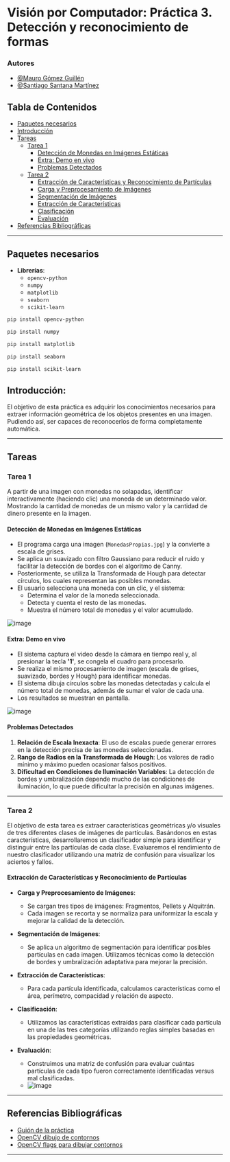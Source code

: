 
# Visión por Computador: Práctica 3. Detección y reconocimiento de formas

### Autores

- [@Mauro Gómez Guillén](https://github.com/MGGdesigns)
- [@Santiago Santana Martínez](https://github.com/Tiago1615)

## Tabla de Contenidos

- [Paquetes necesarios](#paquetes-necesarios)
- [Introducción](#introducción)
- [Tareas](#tareas)
  - [Tarea 1](#tarea-1)
    - [Detección de Monedas en Imágenes Estáticas](#detección-de-monedas-en-imágenes-estáticas)
    - [Extra: Demo en vivo](#extra-demo-en-vivo)
    - [Problemas Detectados](#problemas-detectados)
  - [Tarea 2](#tarea-2)
    - [Extracción de Características y Reconocimiento de Partículas](#extracción-de-características-y-reconocimiento-de-partículas)
    - [Carga y Preprocesamiento de Imágenes](#carga-y-preprocesamiento-de-imágenes)
    - [Segmentación de Imágenes](#segmentación-de-imágenes)
    - [Extracción de Características](#extracción-de-características)
    - [Clasificación](#clasificación)
    - [Evaluación](#evaluación)
- [Referencias Bibliográficas](#referencias-bibliográficas)

---

## Paquetes necesarios

- **Librerías**:
  - `opencv-python`
  - `numpy`
  - `matplotlib`
  - `seaborn`
  - `scikit-learn`

```bash
pip install opencv-python
```

```bash
pip install numpy
```

```bash
pip install matplotlib
```

```bash
pip install seaborn
```

```bash
pip install scikit-learn
```

## Introducción:
El objetivo de esta práctica es adquirir los conocimientos necesarios para extraer información geométrica de los objetos presentes en una imagen.
Pudiendo así, ser capaces de reconocerlos de forma completamente automática.

---

## Tareas

### Tarea 1
A partir de una imagen con monedas no solapadas, identificar interactivamente (haciendo clic) una moneda de un determinado valor. Mostrando la cantidad de monedas de un mismo valor y la cantidad de dinero presente en la imagen.

#### Detección de Monedas en Imágenes Estáticas

- El programa carga una imagen (`MonedasPropias.jpg`) y la convierte a escala de grises.
- Se aplica un suavizado con filtro Gaussiano para reducir el ruido y facilitar la detección de bordes con el algoritmo de Canny.
- Posteriormente, se utiliza la Transformada de Hough para detectar círculos, los cuales representan las posibles monedas.
- El usuario selecciona una moneda con un clic, y el sistema:
  - Determina el valor de la moneda seleccionada.
  - Detecta y cuenta el resto de las monedas.
  - Muestra el número total de monedas y el valor acumulado.

![image](https://github.com/user-attachments/assets/00ba4777-2961-4177-9e5a-2e54a1da1351)

#### Extra: Demo en vivo

- El sistema captura el video desde la cámara en tiempo real y, al presionar la tecla **'1'**, se congela el cuadro para procesarlo.
- Se realiza el mismo procesamiento de imagen (escala de grises, suavizado, bordes y Hough) para identificar monedas.
- El sistema dibuja círculos sobre las monedas detectadas y calcula el número total de monedas, además de sumar el valor de cada una.
- Los resultados se muestran en pantalla.

![image](https://github.com/user-attachments/assets/8421fb2f-a344-4768-a3fb-c7c4bcf44d4b)

#### Problemas Detectados

1. **Relación de Escala Inexacta**: El uso de escalas puede generar errores en la detección precisa de las monedas seleccionadas.
2. **Rango de Radios en la Transformada de Hough**: Los valores de radio mínimo y máximo pueden ocasionar falsos positivos.
3. **Dificultad en Condiciones de Iluminación Variables**: La detección de bordes y umbralización depende mucho de las condiciones de iluminación, lo que puede dificultar la precisión en algunas imágenes.

---

### Tarea 2
El objetivo de esta tarea es extraer características geométricas y/o visuales de tres diferentes clases de imágenes de partículas. Basándonos en estas características, desarrollaremos un clasificador simple para identificar y distinguir entre las partículas de cada clase. Evaluaremos el rendimiento de nuestro clasificador utilizando una matriz de confusión para visualizar los aciertos y fallos.

#### Extracción de Características y Reconocimiento de Partículas

- **Carga y Preprocesamiento de Imágenes**:
  - Se cargan tres tipos de imágenes: Fragmentos, Pellets y Alquitrán.
  - Cada imagen se recorta y se normaliza para uniformizar la escala y mejorar la calidad de la detección.

- **Segmentación de Imágenes**:
  - Se aplica un algoritmo de segmentación para identificar posibles partículas en cada imagen. Utilizamos técnicas como la detección de bordes y umbralización adaptativa para mejorar la precisión.

- **Extracción de Características**:
  - Para cada partícula identificada, calculamos características como el área, perímetro, compacidad y relación de aspecto.

- **Clasificación**:
  - Utilizamos las características extraídas para clasificar cada partícula en una de las tres categorías utilizando reglas simples basadas en las propiedades geométricas.

- **Evaluación**:
  - Construimos una matriz de confusión para evaluar cuántas partículas de cada tipo fueron correctamente identificadas versus mal clasificadas.
  - ![image](https://github.com/user-attachments/assets/30be2841-acfa-42b5-aa26-17f73eab524d)

---

## Referencias Bibliográficas

- [Guión de la práctica](https://github.com/otsedom/otsedom.github.io/tree/main/VC/P3)
- [OpenCV dibujo de contornos](https://docs.opencv.org/4.x/d4/d73/tutorial_py_contours_begin.html)
- [OpenCV flags para dibujar contornos](https://docs.opencv.org/4.x/d3/dc0/group__imgproc__shape.html#ga819779b9857cc2f8601e6526a3a5bc71)

---
